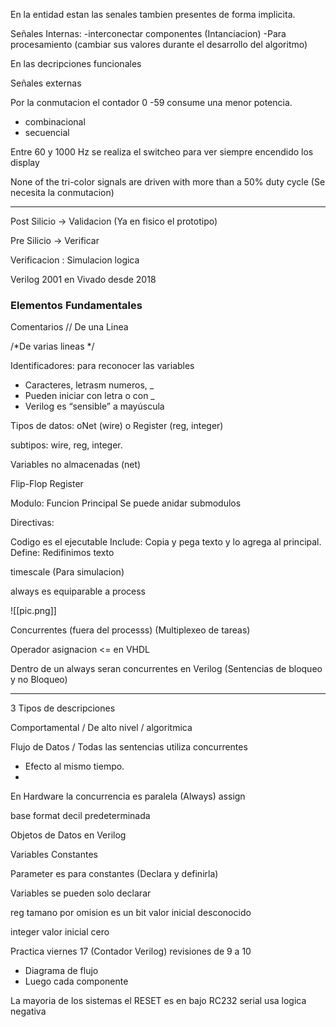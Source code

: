 En la entidad estan las senales tambien presentes de forma implicita.

Señales Internas:
-interconectar componentes (Intanciacion)
-Para procesamiento (cambiar sus valores durante el desarrollo del algoritmo)

En las decripciones funcionales 

Señales externas

Por la conmutacion el contador 0 -59 consume una menor potencia.

- combinacional
- secuencial

Entre 60 y 1000 Hz  se realiza el switcheo para ver siempre encendido los display

None of the tri-color signals are driven with more than a 50% duty cycle
(Se necesita la conmutacion)

-----

Post Silicio -> Validacion (Ya en fisico el prototipo)

Pre Silicio -> Verificar

Verificacion : Simulacion logica

Verilog 2001 en Vivado desde 2018

### Elementos Fundamentales
Comentarios
// De una Linea

/*De varias lineas */

Identificadores: para reconocer las variables
- Caracteres, letrasm numeros, _
- Pueden iniciar con letra o con _
- Verilog es “sensible” a mayúscula


Tipos de datos: oNet (wire) o Register (reg, integer)

subtipos: wire, reg, integer.

Variables no almacenadas (net)

Flip-Flop Register

Modulo: Funcion Principal 
Se puede anidar submodulos

Directivas:

Codigo es el ejecutable
Include: Copia y pega texto y lo agrega al principal.
Define: Redifinimos texto

timescale (Para simulacion)

always es equiparable a process


![[pic.png]]

Concurrentes (fuera del processs)
(Multiplexeo de tareas)

Operador asignacion <= en VHDL

Dentro de un always seran concurrentes en Verilog (Sentencias de bloqueo y no Bloqueo)

----

3 Tipos de descripciones

Comportamental / De alto nivel / algoritmica

Flujo de Datos / Todas las sentencias utiliza concurrentes 
- Efecto al mismo tiempo.
- 

En Hardware la concurrencia es paralela
(Always)
assign 

base format decil predeterminada

Objetos de Datos en Verilog

Variables 
Constantes

Parameter es para constantes (Declara y definirla)

Variables se pueden solo declarar

reg tamano por omision es un bit
valor inicial desconocido

integer valor inicial cero

Practica viernes 17 (Contador Verilog)
revisiones de 9 a 10
- Diagrama de flujo
- Luego cada componente

La mayoria de los sistemas el RESET es en bajo
RC232 serial usa logica negativa

